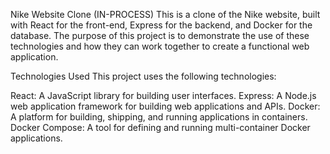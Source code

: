Nike Website Clone (IN-PROCESS)
This is a clone of the Nike website, built with React for the front-end, Express for the backend, and Docker for the database. The purpose of this project is to demonstrate the use of these technologies and how they can work together to create a functional web application.

Technologies Used
This project uses the following technologies:

React: A JavaScript library for building user interfaces.
Express: A Node.js web application framework for building web applications and APIs.
Docker: A platform for building, shipping, and running applications in containers.
Docker Compose: A tool for defining and running multi-container Docker applications.
